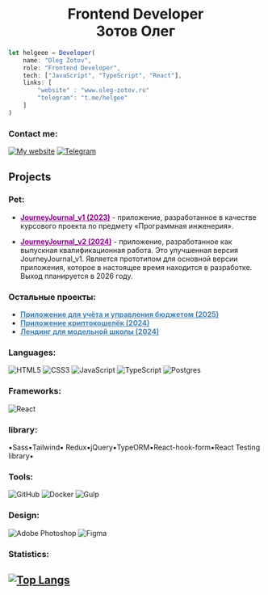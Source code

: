 <h1 align="center">Frontend Developer <br> Зотов Олег</h1>

```JavaScript
let helgeee = Developer(
    name: "Oleg Zotov",
    role: "Frontend Developer",
    tech: ["JavaScript", "TypeScript", "React"],
    links: [
        "website" : "www.oleg-zotov.ru"
        "telegram": "t.me/helgee"
    ]
)
```

### Contact me:

[![My website](https://img.shields.io/badge/-MySite-090909?style=for-the-badge&logo=MySite&logocolor=00538c)](https://www.oleg-zotov.ru/)
[![Telegram](https://img.shields.io/badge/-Telegram-090909?style=for-the-badge&logo=Telegram&logocolor=E9D54D)](https://vk.com/o_zotov)

<h2>Projects</h2>

### Pet:

- <a href="https://github.com/Helgeee/JourneyJournal_v1_Course_Project" style="color: DarkMagenta;">**JourneyJournal_v1 (2023)**</a> - приложение, разработанное в качестве курсового проекта по предмету «Программная инженерия».

- <a href="https://github.com/Helgeee/JourneyJournal_v2_Graduation_Project" style="color:DarkMagenta;" >**JourneyJournal_v2 (2024)**</a> - приложение, разработанное как выпускная квалификационная работа. Это улучшенная версия JourneyJournal_v1. Является прототипом для основной версии приложения, которое в настоящее время находится в разработке. Выход планируется в 2026 году.

### Остальные проекты:

- <a href="https://github.com/Helgeee/Fullstack__project" style="color: SteelBlue;"> **Приложение для учёта и управления бюджетом (2025)** </a>
- <a href="https://github.com/Helgeee/Crypto_app_react" style="color: SteelBlue;"> **Приложение криптокошелёк (2024)**</a>
- <a href="https://github.com/Helgeee/model__school" style="color: SteelBlue;"> **Лендинг для модельной школы (2024)**</a>

### Languages:

![HTML5](https://img.shields.io/badge/html5-%23E34F26.svg?style=for-the-badge&logo=html5&logoColor=white)
![CSS3](https://img.shields.io/badge/css3-%231572B6.svg?style=for-the-badge&logo=css3&logoColor=white)
![JavaScript](https://img.shields.io/badge/javascript-%23323330.svg?style=for-the-badge&logo=javascript&logoColor=%23F7DF1E)
![TypeScript](https://img.shields.io/badge/typescript-%23007ACC.svg?style=for-the-badge&logo=typescript&logoColor=white)
![Postgres](https://img.shields.io/badge/postgres-%23316192.svg?style=for-the-badge&logo=postgresql&logoColor=white)

<!-- ![Java](https://img.shields.io/badge/-Java-090909?style=for-the-badge&logo=Java&logocolor=E9D54D) -->

### Frameworks:

![React](https://img.shields.io/badge/react-%2320232a.svg?style=for-the-badge&logo=react&logoColor=%2361DAFB)

<!-- ![Angular](https://img.shields.io/badge/angular-%23DD0031.svg?style=for-the-badge&logo=angular&logoColor=white)
![NestJS](https://img.shields.io/badge/nestjs-%23E0234E.svg?style=for-the-badge&logo=nestjs&logoColor=white) -->

### library:

▪️Sass▪️Tailwind▪️ Redux▪️jQuery▪️TypeORM▪️React-hook-form▪️React Testing library▪️

### Tools:

![GitHub](https://img.shields.io/badge/-Git-090909?style=for-the-badge&logo=GitHub&logocolor=E9D54D)
![Docker](https://img.shields.io/badge/docker-%230db7ed.svg?style=for-the-badge&logo=docker&logoColor=white)
![Gulp](https://img.shields.io/badge/GULP-%23CF4647.svg?style=for-the-badge&logo=gulp&logoColor=white)

### Design:

![Adobe Photoshop](https://img.shields.io/badge/adobe%20photoshop-%2331A8FF.svg?style=for-the-badge&logo=adobe%20photoshop&logoColor=white)
![Figma](https://img.shields.io/badge/figma-%23F24E1E.svg?style=for-the-badge&logo=figma&logoColor=white)

### Statistics:

## [![Top Langs](https://github-readme-stats.vercel.app/api/top-langs/?username=Helgeee&show_icons=true&theme=dark)](https://github.com/anuraghazra/github-readme-stats)
